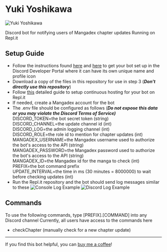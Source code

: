 # Yuki Yoshikawa

![Yuki Yoshikawa](https://i.imgur.com/hoqG1zW.jpg)      
     
Discord bot for notifying users of Mangadex chapter updates
Running on Repl.it

## Setup Guide

 - Follow the instructions found [here](https://discordjs.guide/preparations/setting-up-a-bot-application.html#creating-your-bot) and [here](https://discordjs.guide/preparations/adding-your-bot-to-servers.html) to get your bot set up in the Discord Developer Portal where it can have its own unique name and profile icon
 - Download a copy of the files in this repository for use in step 3 (***Don't directly use this repository***)
 - Follow [this](https://anidiots.guide/hosting/repl) detailed guide to setup continuous hosting for your bot on Repl.it 
 - If needed, create a Mangadex account for the bot
 - The .env file should be configured as follows (***Do not expose this data or you may violate the Discord Terms of Service)***  
	DISCORD_TOKEN=the bot secret token (string)  
	DISCORD_CHANNEL=the update channel id (int)  
	DISCORD_LOG=the admin logging channel (int)  
	DISCORD_ROLE=the role id to mention for chapter updates (int)  
	MANGADEX_USERNAME=the Mangadex username used to authorize the bot's access to the API (string)  
	MANGADEX_PASSWORD=the Mangadex password used to authorize the bot's access to the API (string)  
	MANGADEX_ID=the Mangadex id for the manga to check (int)  
	PREFIX=the bot command prefix  
	UPDATE_INTERVAL=the time in ms (30 minutes = 8000000)  to wait before checking updates (int)  
 - Run the Repl.it repository and the bot should send log messages similar to these
![Console Log Example](https://i.imgur.com/85MQtLi.png)	 ![Discord Log Example](https://i.imgur.com/BVlng3W.png)
## Commands
To use the following commands, type [PREFIX].[COMMAND] into any Discord channel
Currently, all users have access to the commands here 
 - checkChapter (manually check for a new chapter update)
---
If you find this bot helpful, you can [buy me a coffee](https://www.buymeacoffee.com/doongs)!
